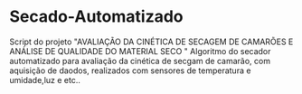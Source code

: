 # Secado-Automatizado
Script do projeto "AVALIAÇÃO DA CINÉTICA DE SECAGEM DE CAMARÕES E ANÁLISE DE QUALIDADE DO MATERIAL SECO "
Algoritmo do secador automatizado para avaliação da cinética de secgam de camarão, com aquisição de daodos, realizados com sensores de temperatura e umidade,luz e etc.. 
